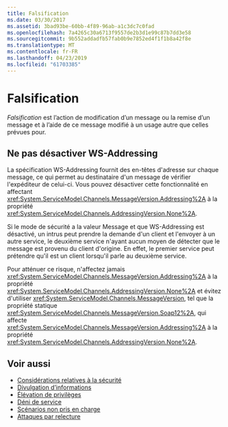 ```yaml
---
title: Falsification
ms.date: 03/30/2017
ms.assetid: 3bad93be-60bb-4f89-96ab-a1c3dc7c0fad
ms.openlocfilehash: 7a4265c30a6713f9557de2b3d1e99c87b7dd3e58
ms.sourcegitcommit: 9b552addadfb57fab0b9e7852ed4f1f1b8a42f8e
ms.translationtype: MT
ms.contentlocale: fr-FR
ms.lasthandoff: 04/23/2019
ms.locfileid: "61703385"
---
```

# <a name="tampering"></a>Falsification
*Falsification* est l’action de modification d’un message ou la remise d’un message et à l’aide de ce message modifié à un usage autre que celles prévues pour.  
  
## <a name="do-not-disable-ws-addressing"></a>Ne pas désactiver WS-Addressing  
 La spécification WS-Addressing fournit des en-têtes d'adresse sur chaque message, ce qui permet au destinataire d'un message de vérifier l'expéditeur de celui-ci. Vous pouvez désactiver cette fonctionnalité en affectant <xref:System.ServiceModel.Channels.MessageVersion.Addressing%2A> à la propriété <xref:System.ServiceModel.Channels.AddressingVersion.None%2A>.  
  
 Si le mode de sécurité a la valeur Message et que WS-Addressing est désactivé, un intrus peut prendre la demande d'un client et l'envoyer à un autre service, le deuxième service n'ayant aucun moyen de détecter que le message est provenu du client d'origine. En effet, le premier service peut prétendre qu'il est un client lorsqu'il parle au deuxième service.  
  
 Pour atténuer ce risque, n'affectez jamais <xref:System.ServiceModel.Channels.MessageVersion.Addressing%2A> à la propriété <xref:System.ServiceModel.Channels.AddressingVersion.None%2A> et évitez d'utiliser <xref:System.ServiceModel.Channels.MessageVersion>, tel que la propriété statique <xref:System.ServiceModel.Channels.MessageVersion.Soap12%2A>, qui affecte <xref:System.ServiceModel.Channels.MessageVersion.Addressing%2A> à la propriété <xref:System.ServiceModel.Channels.AddressingVersion.None%2A>.  
  
## <a name="see-also"></a>Voir aussi

- [Considérations relatives à la sécurité](../../../../docs/framework/wcf/feature-details/security-considerations-in-wcf.md)
- [Divulgation d’informations](../../../../docs/framework/wcf/feature-details/information-disclosure.md)
- [Élévation de privilèges](../../../../docs/framework/wcf/feature-details/elevation-of-privilege.md)
- [Déni de service](../../../../docs/framework/wcf/feature-details/denial-of-service.md)
- [Scénarios non pris en charge](../../../../docs/framework/wcf/feature-details/unsupported-scenarios.md)
- [Attaques par relecture](../../../../docs/framework/wcf/feature-details/replay-attacks.md)
